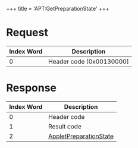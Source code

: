 +++
title = 'APT:GetPreparationState'
+++

# Request

| Index Word | Description                |
|------------|----------------------------|
| 0          | Header code \[0x00130000\] |

# Response

| Index Word | Description                                                                     |
|------------|---------------------------------------------------------------------------------|
| 0          | Header code                                                                     |
| 1          | Result code                                                                     |
| 2          | [AppletPreparationState](NS_and_APT_Services#appletpreparationstate "wikilink") |
